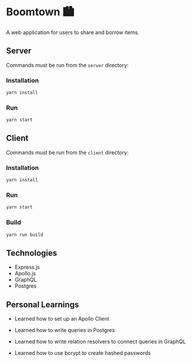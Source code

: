 # Boomtown 🏙

A web application for users to share and borrow items.

## Server

Commands must be run from the `server` directory:

### Installation

```bash
yarn install
```

### Run

```bash
yarn start
```

## Client

Commands must be run from the `client` directory:

### Installation

```bash
yarn install
```

### Run

```bash
yarn start
```

### Build

```bash
yarn run build
```

## Technologies 

* Express.js
* Apollo.js
* GraphQL
* Postgres

## Personal Learnings

* Learned how to set up an Apollo Client

* Learned how to write queries in Postgres

* Learned how to write relation resolvers to connect queries in GraphQL

* Learned how to use bcrypt to create hashed passwords